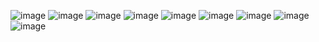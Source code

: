 ![image](https://timgsa.baidu.com/timg?image&quality=80&size=b9999_10000&sec=1563979013912&di=40948a2d136737c6ed037da703e775e5&imgtype=0&src=http%3A%2F%2F5b0988e595225.cdn.sohucs.com%2Fq_70%2Cc_zoom%2Cw_640%2Fimages%2F20180718%2F5dbb5f29d9bb4d92ab76f8db7b9f9876.gif)
![image](https://timgsa.baidu.com/timg?image&quality=80&size=b9999_10000&sec=1563979032134&di=93564c4c3d39fb71a3bf4857ed66aa84&imgtype=0&src=http%3A%2F%2Fb-ssl.duitang.com%2Fuploads%2Fitem%2F201507%2F29%2F20150729184938_fiGZh.thumb.700_0.gif)
![image](https://ss3.bdstatic.com/70cFv8Sh_Q1YnxGkpoWK1HF6hhy/it/u=2068054843,849765062&fm=26&gp=0.jpg)
![image](https://timgsa.baidu.com/timg?image&quality=80&size=b9999_10000&sec=1563979095923&di=1d65cb953126ff58bec230ec02872c15&imgtype=0&src=http%3A%2F%2F5b0988e595225.cdn.sohucs.com%2Fimages%2F20181228%2F9f04f86b8fcf4276a0dabaccb6ee0792.gif)
![image](https://timgsa.baidu.com/timg?image&quality=80&size=b9999_10000&sec=1563979137736&di=58da14af3dbece6903eda4e6590160bf&imgtype=0&src=http%3A%2F%2F5b0988e595225.cdn.sohucs.com%2Fimages%2F20181106%2F709261fbb9cd4853a5e679b2bb9cc871.gif)
![image]()
![image]()
![image]()
![image]()
